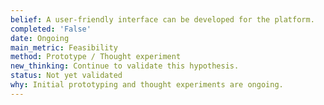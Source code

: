 ```yaml
---
belief: A user-friendly interface can be developed for the platform.
completed: 'False'
date: Ongoing
main_metric: Feasibility
method: Prototype / Thought experiment
new_thinking: Continue to validate this hypothesis.
status: Not yet validated
why: Initial prototyping and thought experiments are ongoing.
---
```

